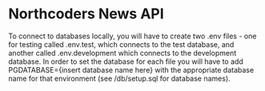 # Northcoders News API

To connect to databases locally, you will have to create two .env files - one for testing called .env.test, which connects to the test database, and another called .env.development which connects to the development database. In order to set the database for each file you will have to add PGDATABASE={insert database name here} with the appropriate database name for that environment (see /db/setup.sql for database names).
